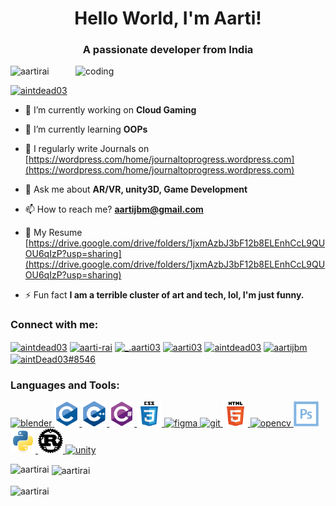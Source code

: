<h1 align="center">Hello World, I'm Aarti!</h1>
<h3 align="center">A passionate developer from India</h3>
<img align="right" alt="coding" width = "400" src= "https://user-images.githubusercontent.com/74038190/236119160-976a0405-caa7-470c-9356-16d43402ea0a.gif">

<p align="left"> <img src="https://komarev.com/ghpvc/?username=aartirai&label=Profile%20views&color=0e75b6&style=flat" alt="aartirai" /> </p>

<p align="left"> <a href="https://twitter.com/aintdead03" target="blank"><img src="https://img.shields.io/twitter/follow/aintdead03?logo=twitter&style=for-the-badge" alt="aintdead03" /></a> </p>

- 🔭 I’m currently working on **Cloud Gaming**

- 🌱 I’m currently learning **OOPs**

- 📝 I regularly write Journals on [https://wordpress.com/home/journaltoprogress.wordpress.com](https://wordpress.com/home/journaltoprogress.wordpress.com)

- 💬 Ask me about **AR/VR, unity3D, Game Development**

- 📫 How to reach me? **aartijbm@gmail.com**

- 📄 My Resume [https://drive.google.com/drive/folders/1jxmAzbJ3bF12b8ELEnhCcL9QUOU6qIzP?usp=sharing](https://drive.google.com/drive/folders/1jxmAzbJ3bF12b8ELEnhCcL9QUOU6qIzP?usp=sharing)

- ⚡ Fun fact **I am a terrible cluster of art and tech, lol, I'm just funny.**

<h3 align="left">Connect with me:</h3>
<p align="left">
<a href="https://twitter.com/aintdead03" target="blank"><img align="center" src="https://raw.githubusercontent.com/rahuldkjain/github-profile-readme-generator/master/src/images/icons/Social/twitter.svg" alt="aintdead03" height="30" width="40" /></a>
<a href="https://linkedin.com/in/aarti-rai" target="blank"><img align="center" src="https://raw.githubusercontent.com/rahuldkjain/github-profile-readme-generator/master/src/images/icons/Social/linked-in-alt.svg" alt="aarti-rai" height="30" width="40" /></a>
<a href="https://instagram.com/_.aarti03" target="blank"><img align="center" src="https://raw.githubusercontent.com/rahuldkjain/github-profile-readme-generator/master/src/images/icons/Social/instagram.svg" alt="_.aarti03" height="30" width="40" /></a>
<a href="https://www.codechef.com/users/aarti03" target="blank"><img align="center" src="https://cdn.jsdelivr.net/npm/simple-icons@3.1.0/icons/codechef.svg" alt="aarti03" height="30" width="40" /></a>
<a href="https://www.leetcode.com/aintdead03" target="blank"><img align="center" src="https://raw.githubusercontent.com/rahuldkjain/github-profile-readme-generator/master/src/images/icons/Social/leet-code.svg" alt="aintdead03" height="30" width="40" /></a>
<a href="https://auth.geeksforgeeks.org/user/aartijbm" target="blank"><img align="center" src="https://raw.githubusercontent.com/rahuldkjain/github-profile-readme-generator/master/src/images/icons/Social/geeks-for-geeks.svg" alt="aartijbm" height="30" width="40" /></a>
<a href="https://discord.gg/aintDead03#8546" target="blank"><img align="center" src="https://raw.githubusercontent.com/rahuldkjain/github-profile-readme-generator/master/src/images/icons/Social/discord.svg" alt="aintDead03#8546" height="30" width="40" /></a>
</p>

<h3 align="left">Languages and Tools:</h3>
<p align="left"> <a href="https://www.blender.org/" target="_blank" rel="noreferrer"> <img src="https://download.blender.org/branding/community/blender_community_badge_white.svg" alt="blender" width="40" height="40"/> </a> <a href="https://www.cprogramming.com/" target="_blank" rel="noreferrer"> <img src="https://raw.githubusercontent.com/devicons/devicon/master/icons/c/c-original.svg" alt="c" width="40" height="40"/> </a> <a href="https://www.w3schools.com/cpp/" target="_blank" rel="noreferrer"> <img src="https://raw.githubusercontent.com/devicons/devicon/master/icons/cplusplus/cplusplus-original.svg" alt="cplusplus" width="40" height="40"/> </a> <a href="https://www.w3schools.com/cs/" target="_blank" rel="noreferrer"> <img src="https://raw.githubusercontent.com/devicons/devicon/master/icons/csharp/csharp-original.svg" alt="csharp" width="40" height="40"/> </a> <a href="https://www.w3schools.com/css/" target="_blank" rel="noreferrer"> <img src="https://raw.githubusercontent.com/devicons/devicon/master/icons/css3/css3-original-wordmark.svg" alt="css3" width="40" height="40"/> </a> <a href="https://www.figma.com/" target="_blank" rel="noreferrer"> <img src="https://www.vectorlogo.zone/logos/figma/figma-icon.svg" alt="figma" width="40" height="40"/> </a> <a href="https://git-scm.com/" target="_blank" rel="noreferrer"> <img src="https://www.vectorlogo.zone/logos/git-scm/git-scm-icon.svg" alt="git" width="40" height="40"/> </a> <a href="https://www.w3.org/html/" target="_blank" rel="noreferrer"> <img src="https://raw.githubusercontent.com/devicons/devicon/master/icons/html5/html5-original-wordmark.svg" alt="html5" width="40" height="40"/> </a> <a href="https://opencv.org/" target="_blank" rel="noreferrer"> <img src="https://www.vectorlogo.zone/logos/opencv/opencv-icon.svg" alt="opencv" width="40" height="40"/> </a> <a href="https://www.photoshop.com/en" target="_blank" rel="noreferrer"> <img src="https://raw.githubusercontent.com/devicons/devicon/master/icons/photoshop/photoshop-line.svg" alt="photoshop" width="40" height="40"/> </a> <a href="https://www.python.org" target="_blank" rel="noreferrer"> <img src="https://raw.githubusercontent.com/devicons/devicon/master/icons/python/python-original.svg" alt="python" width="40" height="40"/> </a> <a href="https://www.rust-lang.org" target="_blank" rel="noreferrer"> <img src="https://raw.githubusercontent.com/devicons/devicon/master/icons/rust/rust-plain.svg" alt="rust" width="40" height="40"/> </a> <a href="https://unity.com/" target="_blank" rel="noreferrer"> <img src="https://www.vectorlogo.zone/logos/unity3d/unity3d-icon.svg" alt="unity" width="40" height="40"/> </a> </p>

<p><img align="left" src="https://github-readme-stats.vercel.app/api/top-langs?username=aartirai&show_icons=true&locale=en&layout=compact" alt="aartirai" /></p>

<p>&nbsp;<img align="center" src="https://github-readme-stats.vercel.app/api?username=aartirai&show_icons=true&locale=en" alt="aartirai" /></p>

<p><img align="center" src="https://github-readme-streak-stats.herokuapp.com/?user=aartirai&" alt="aartirai" /></p>
